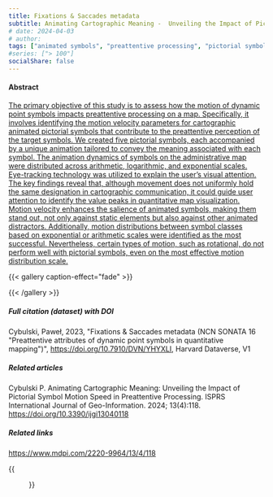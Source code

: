 ```yaml
---
title: Fixations & Saccades metadata
subtitle: Animating Cartographic Meaning -  Unveiling the Impact of Pictorial Symbol Motion Speed in Preattentive Processing
# date: 2024-04-03
# author:
tags: ["animated symbols", "preattentive processing", "pictorial symbols","motion distribution","cartographic design"]
#series: ["> 100"]
socialShare: false
---
```

#### Abstract
[The primary objective of this study is to assess how the motion of dynamic point symbols impacts preattentive processing on a map. Specifically, it involves identifying the motion velocity parameters for cartographic animated pictorial symbols that contribute to the preattentive perception of the target symbols. We created five pictorial symbols, each accompanied by a unique animation tailored to convey the meaning associated with each symbol. The animation dynamics of symbols on the administrative map were distributed across arithmetic, logarithmic, and exponential scales. Eye-tracking technology was utilized to explain the user’s visual attention. The key findings reveal that, although movement does not uniformly hold the same designation in cartographic communication, it could guide user attention to identify the value peaks in quantitative map visualization. Motion velocity enhances the salience of animated symbols, making them stand out, not only against static elements but also against other animated distractors. Additionally, motion distributions between symbol classes based on exponential or arithmetic scales were identified as the most successful. Nevertheless, certain types of motion, such as rotational, do not perform well with pictorial symbols, even on the most effective motion distribution scale.](https://www.mdpi.com/2220-9964/13/4/118)

{{< gallery caption-effect="fade" >}}

{{< /gallery >}}
##### Full citation (dataset) with DOI
Cybulski, Paweł, 2023, "Fixations & Saccades metadata (NCN SONATA 16 "Preattentive attributes of dynamic point symbols in quantitative mapping")", https://doi.org/10.7910/DVN/YHYXLI, Harvard Dataverse, V1

##### Related articles
Cybulski P. Animating Cartographic Meaning: Unveiling the Impact of Pictorial Symbol Motion Speed in Preattentive Processing. ISPRS International Journal of Geo-Information. 2024; 13(4):118. https://doi.org/10.3390/ijgi13040118

##### Related links
https://www.mdpi.com/2220-9964/13/4/118

{{<figure src="/Repository/img/img09.jpg">}}
<!--more-->